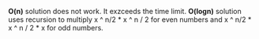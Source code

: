 **O(n)** solution does not work. It exzceeds the time limit.
**O(logn)** solution uses recursion to multiply x ^ n/2 * x ^ n / 2 for even numbers and x ^ n/2 * x ^ n / 2 * x for odd numbers.